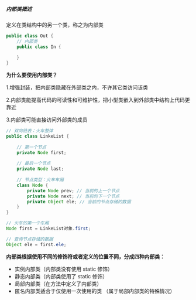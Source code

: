 #####  内部类概述 

定义在类结构中的另一个类，称之为内部类

```java
public class Out {
    // 内部类
    public class In {
        
    }
}
```

**为什么要使用内部类？**

1.增强封装，把内部类隐藏在外部类之内，不许其它类访问该类

2.内部类能提高代码的可读性和可维护性，把小型类嵌入到外部类中结构上代码更靠近

3.内部类可能直接访问外部类的成员

```java
// 双向链表：火车整体
public class LinkeList {
    
    // 第一个节点
    private Node first;
    
    // 最后一个节点
    private Node last;
    
    // 节点类型：火车车厢
    class Node {
        private Node prev; // 当前的上一个节点
        private Node next; // 当前的下一个节点
        private Object ele; // 当前的节点存储的数据
    }
}

// 火车的第一个车厢
Node first = LinkeList对象.first;

// 查询节点存储的数据
Object ele = first.ele;

```

**内部类根据使用不同的修饰符或者定义的位置不同，分成四种内部类：**

- 实例内部类（内部类没有使用 static 修饰）
- 静态内部类（内部类使用了 static 修饰）
- 局部内部类（在方法中定义了内部类）
- 匿名内部类适合于仅使用一次使用的类 （属于局部内部类的特殊情况）

